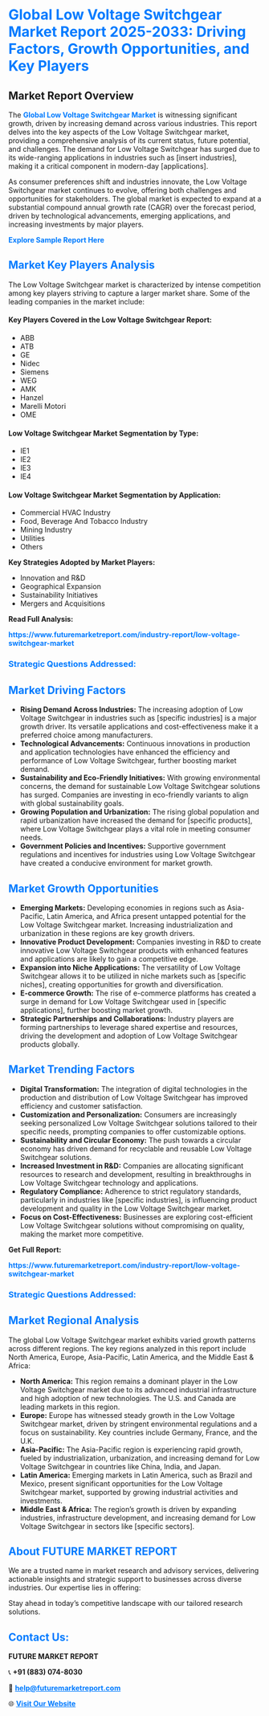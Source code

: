 <h1 style="color: #007BFF;">Global Low Voltage Switchgear Market Report 2025-2033: Driving Factors, Growth Opportunities, and Key Players</h1>

<section id="overview">
<h2>Market Report Overview</h2>
<p>The <a href="https://www.futuremarketreport.com/industry-report/low-voltage-switchgear-market" style="color: #007BFF; text-decoration: none;"><strong>Global Low Voltage Switchgear Market</strong></a> is witnessing significant growth, driven by increasing demand across various industries. This report delves into the key aspects of the Low Voltage Switchgear market, providing a comprehensive analysis of its current status, future potential, and challenges. The demand for Low Voltage Switchgear has surged due to its wide-ranging applications in industries such as [insert industries], making it a critical component in modern-day [applications].</p>
<p>As consumer preferences shift and industries innovate, the Low Voltage Switchgear market continues to evolve, offering both challenges and opportunities for stakeholders. The global market is expected to expand at a substantial compound annual growth rate (CAGR) over the forecast period, driven by technological advancements, emerging applications, and increasing investments by major players.</p>
</section>

<section id="overview">
<p><a href="https://www.futuremarketreport.com/request-sample/reportId=34845" style="color: #007BFF; text-decoration: none;"><strong>Explore Sample Report Here</strong></a></p>
</section>

<section id="key-players">
<h2 style="color: #007BFF;">Market Key Players Analysis</h2>
<p>The Low Voltage Switchgear market is characterized by intense competition among key players striving to capture a larger market share. Some of the leading companies in the market include:</p>
<h4>Key Players Covered in the Low Voltage Switchgear Report:</h4>
<ul><li>ABB</li><li>ATB</li><li>GE</li><li>Nidec</li><li>Siemens</li><li>WEG</li><li>AMK</li><li>Hanzel</li><li>Marelli Motori</li><li>OME</li></ul>
<h4>Low Voltage Switchgear Market Segmentation by Type:</h4>
<ul><li>IE1</li><li>IE2</li><li>IE3</li><li>IE4</li></ul>

<h4>Low Voltage Switchgear Market Segmentation by Application:</h4>
<ul><li>Commercial HVAC Industry</li><li>Food, Beverage And Tobacco Industry</li><li>Mining Industry</li><li>Utilities</li><li>Others</li></ul>
<p><strong>Key Strategies Adopted by Market Players:</strong></p>
<ul>
<li>Innovation and R&D</li>
<li>Geographical Expansion</li>
<li>Sustainability Initiatives</li>
<li>Mergers and Acquisitions</li>
</ul>
</section>

<section>
<p><strong>Read Full Analysis: </strong></p><a href="https://www.futuremarketreport.com/industry-report/low-voltage-switchgear-market" style="color: #007BFF; text-decoration: none;"><strong>https://www.futuremarketreport.com/industry-report/low-voltage-switchgear-market</strong></a>
<h3 style="color: #007BFF;">Strategic Questions Addressed:</h3>
</section>

<section id="driving-factors">
<h2 style="color: #007BFF;">Market Driving Factors</h2>
<ul>
<li><strong>Rising Demand Across Industries:</strong> The increasing adoption of Low Voltage Switchgear in industries such as [specific industries] is a major growth driver. Its versatile applications and cost-effectiveness make it a preferred choice among manufacturers.</li>
<li><strong>Technological Advancements:</strong> Continuous innovations in production and application technologies have enhanced the efficiency and performance of Low Voltage Switchgear, further boosting market demand.</li>
<li><strong>Sustainability and Eco-Friendly Initiatives:</strong> With growing environmental concerns, the demand for sustainable Low Voltage Switchgear solutions has surged. Companies are investing in eco-friendly variants to align with global sustainability goals.</li>
<li><strong>Growing Population and Urbanization:</strong> The rising global population and rapid urbanization have increased the demand for [specific products], where Low Voltage Switchgear plays a vital role in meeting consumer needs.</li>
<li><strong>Government Policies and Incentives:</strong> Supportive government regulations and incentives for industries using Low Voltage Switchgear have created a conducive environment for market growth.</li>
</ul>
</section>

<section id="growth-opportunities">
<h2 style="color: #007BFF;">Market Growth Opportunities</h2>
<ul>
<li><strong>Emerging Markets:</strong> Developing economies in regions such as Asia-Pacific, Latin America, and Africa present untapped potential for the Low Voltage Switchgear market. Increasing industrialization and urbanization in these regions are key growth drivers.</li>
<li><strong>Innovative Product Development:</strong> Companies investing in R&D to create innovative Low Voltage Switchgear products with enhanced features and applications are likely to gain a competitive edge.</li>
<li><strong>Expansion into Niche Applications:</strong> The versatility of Low Voltage Switchgear allows it to be utilized in niche markets such as [specific niches], creating opportunities for growth and diversification.</li>
<li><strong>E-commerce Growth:</strong> The rise of e-commerce platforms has created a surge in demand for Low Voltage Switchgear used in [specific applications], further boosting market growth.</li>
<li><strong>Strategic Partnerships and Collaborations:</strong> Industry players are forming partnerships to leverage shared expertise and resources, driving the development and adoption of Low Voltage Switchgear products globally.</li>
</ul>
</section>

<section id="trending-factors">
<h2 style="color: #007BFF;">Market Trending Factors</h2>
<ul>
<li><strong>Digital Transformation:</strong> The integration of digital technologies in the production and distribution of Low Voltage Switchgear has improved efficiency and customer satisfaction.</li>
<li><strong>Customization and Personalization:</strong> Consumers are increasingly seeking personalized Low Voltage Switchgear solutions tailored to their specific needs, prompting companies to offer customizable options.</li>
<li><strong>Sustainability and Circular Economy:</strong> The push towards a circular economy has driven demand for recyclable and reusable Low Voltage Switchgear solutions.</li>
<li><strong>Increased Investment in R&D:</strong> Companies are allocating significant resources to research and development, resulting in breakthroughs in Low Voltage Switchgear technology and applications.</li>
<li><strong>Regulatory Compliance:</strong> Adherence to strict regulatory standards, particularly in industries like [specific industries], is influencing product development and quality in the Low Voltage Switchgear market.</li>
<li><strong>Focus on Cost-Effectiveness:</strong> Businesses are exploring cost-efficient Low Voltage Switchgear solutions without compromising on quality, making the market more competitive.</li>
</ul>
</section>

<section>
<p><strong>Get Full Report: </strong></p><a href="https://www.futuremarketreport.com/industry-report/low-voltage-switchgear-market" style="color: #007BFF; text-decoration: none;"><strong>https://www.futuremarketreport.com/industry-report/low-voltage-switchgear-market</strong></a>
<h3 style="color: #007BFF;">Strategic Questions Addressed:</h3>
</section>


<section id="regional-analysis">
<h2 style="color: #007BFF;">Market Regional Analysis</h2>
<p>The global Low Voltage Switchgear market exhibits varied growth patterns across different regions. The key regions analyzed in this report include North America, Europe, Asia-Pacific, Latin America, and the Middle East & Africa:</p>
<ul>
<li><strong>North America:</strong> This region remains a dominant player in the Low Voltage Switchgear market due to its advanced industrial infrastructure and high adoption of new technologies. The U.S. and Canada are leading markets in this region.</li>
<li><strong>Europe:</strong> Europe has witnessed steady growth in the Low Voltage Switchgear market, driven by stringent environmental regulations and a focus on sustainability. Key countries include Germany, France, and the U.K.</li>
<li><strong>Asia-Pacific:</strong> The Asia-Pacific region is experiencing rapid growth, fueled by industrialization, urbanization, and increasing demand for Low Voltage Switchgear in countries like China, India, and Japan.</li>
<li><strong>Latin America:</strong> Emerging markets in Latin America, such as Brazil and Mexico, present significant opportunities for the Low Voltage Switchgear market, supported by growing industrial activities and investments.</li>
<li><strong>Middle East & Africa:</strong> The region’s growth is driven by expanding industries, infrastructure development, and increasing demand for Low Voltage Switchgear in sectors like [specific sectors].</li>
</ul>
</section>

<footer>
<h2 style="color: #007BFF;">About FUTURE MARKET REPORT</h2>
<p>We are a trusted name in market research and advisory services, delivering actionable insights and strategic support to businesses across diverse industries. Our expertise lies in offering:</p>

<p>Stay ahead in today’s competitive landscape with our tailored research solutions.</p>

<h2 style="color: #007BFF;">Contact Us:</h2>
<p><strong>FUTURE MARKET REPORT</strong></p>
<p>📞 <strong>+91 (883) 074-8030</strong></p>
<p>📧 <strong><a href="mailto:help@futuremarketreport.com" style="color: #007BFF;">help@futuremarketreport.com</a></strong></p>
<p>🌐 <strong><a href="https://www.futuremarketreport.com/" style="color: #007BFF;">Visit Our Website</a></strong></p>
</footer>